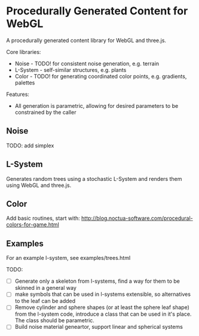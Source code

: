 Procedurally Generated Content for WebGL
========================================

A procedurally generated content library for WebGL and three.js.

Core libraries:

* Noise - TODO! for consistent noise generation,  e.g. terrain
* L-System - self-similar structures, e.g. plants
* Color - TODO! for generating coordinated color points, e.g. gradients, palettes

Features:
* All generation is parametric, allowing for desired parameters to be constrained
  by the caller

Noise
-------

TODO: add simplex

L-System
--------

Generates random trees using a stochastic L-System and renders them using
WebGL and three.js.

Color
-----

Add basic routines, start with: http://blog.noctua-software.com/procedural-colors-for-game.html

Examples
--------

For an example l-system, see examples/trees.html


TODO:

* [ ] Generate only a skeleton from l-systems, find a way for them to be skinned in a general way
* [ ] make symbols that can be used in l-systems extensible, so alternatives to the leaf can be added
* [ ] Remove cylinder and sphere shapes (or at least the sphere leaf shape)
      from the l-system code,  introduce a class that can be used in it's place.
      The class should be parametric.
* [ ] Build noise material geneartor, support linear and spherical systems
